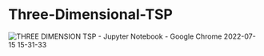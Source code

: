 # Three-Dimensional-TSP



![THREE DIMENSION TSP - Jupyter Notebook - Google Chrome 2022-07-15 15-31-33](https://user-images.githubusercontent.com/58529391/179323704-97a4c3da-f96a-4a2b-a86f-c17238e4d4d5.gif)

